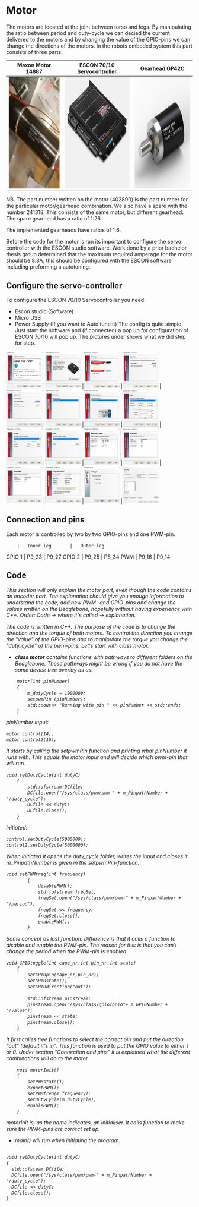 
# Motor

The motors are located at the joint between torso and legs. By manipulating the ratio between period and duty-cycle we can decied the current delivered to the motors and by changing the value of the GPIO-pins we can change the directions of the motors. In the robots embeded system this part consists of three parts:

Maxon Motor 14887            |   ESCON 70/10 Servocontroller    |   Gearhead GP42C
:------------------------------------:|:-------------------------------------:|:-------------------------:
<img src="assets_motor/176682329_3791733154215068_5268941636711901361_n.jpg" width="300" height="300"/>  | <img src="assets_motor/ESCON_7010_Servocontroller.jpg" width="300" height="300"/>  | <img src="assets_motor/GP-42-C-42-Detail.jpg" width="300" height="300"/>

NB. The part number written on the motor (402890) is the part number for the particular motor/gearhead combination. We also have a spare with the number 241318. This consists of the same motor, but different gearhead. The spare gearhead has a ratio of 1:26.

The implemented gearheads have ratios of 1:6. 

Before the code for the motor is run its important to configure the servo controller with the ESCON studio software. Work done by a prior bachelor thesis group determined that the maximum required amperage for the motor should be 8.3A, this should be configured with the ESCON software including preforming a autotuning.

## Configure the servo-controller
To configure the ESCON 70/10 Servocontroller you need:
* Escon studio (Software)
* Micro USB
* Power Supply (If you want to Auto tune it)
The config is quite simple. Just start the software and (if connected) a pop up for configuration of ESCON 70/10 will pop up. The pictures under shows what we did step for step.

<img src="assets_motor/Escon_studio_01.PNG" width="100" height="100"/>|<img src="assets_motor/Escon_studio_02.PNG" width="100" height="100"/>|<img src="assets_motor/Escon_studio_03.PNG" width="100" height="100"/>|<img src="assets_motor/Escon_studio_04.PNG" width="100" height="100"/>|<img src="assets_motor/Escon_studio_05.PNG" width="100" height="100"/>|<img src="assets_motor/Escon_studio_06.PNG" width="100" height="100"/>|<img src="assets_motor/Escon_studio_07.PNG" width="100" height="100"/>|<img src="assets_motor/Escon_studio_08.PNG" width="100" height="100"/>|<img src="assets_motor/Escon_studio_09.PNG" width="100" height="100"/>|<img src="assets_motor/Escon_studio_10.PNG" width="100" height="100"/>|<img src="assets_motor/Escon_studio_11.PNG" width="100" height="100"/>|<img src="assets_motor/Escon_studio_12.PNG" width="100" height="100"/>|<img src="assets_motor/Escon_studio_13.PNG" width="100" height="100"/>|<img src="assets_motor/Escon_studio_14.PNG" width="100" height="100"/>|<img src="assets_motor/Escon_studio_15.PNG" width="100" height="100"/>|<img src="assets_motor/Escon_studio_16.PNG" width="100" height="100"/>

## Connection and pins
Each motor is controlled by two by two GPIO-pins and one PWM-pin.

        |   Inner leg       |   Outer leg
GPIO 1  |   P9_23           |   P9_27
GPIO 2  |   P9_25           |   P8_34
PWM     |   P9_16           |   P9_14
## Code
<i>This section will only explain the motor part, even though the code contains an encoder part. The explanation should give you enough information to understand the code, add new PWM- and GPIO-pins and change the values written on the Beaglebone, hopefully without having experience with C++. Order: Code -> where it's called -> explanation.

The code is written in C++. The purpose of the code is to change the direction and the torque of both motors. To control the direction you change the "value" of the GPIO-pins and to manipulate the torque you change the "duty_cycle" of the pwm-pins. Let's start with class motor.

* <b>class motor</b> contains functions with pathways to different folders on the Beaglebone. These pathways might be wrong if you do not have the same device tree overlay as us. 

```
    motor(int pinNumber)
    {
        m_dutyCycle = 1000000;
        setpwmPin (pinNumber);
        std::cout<< "Running with pin " << pinNumber << std::ends;
    }
```
pinNumber input:
```
motor control(14);
motor control2(16);
```
It starts by calling the setpwmPin function and printing what pinNumber it runs with. This equals the motor input and will decide which pwm-pin that will run.

```
void setDutyCycle(int dutyC)
    {
        std::ofstream DCfile;
        DCfile.open("/sys/class/pwm/pwm-" + m_PinpathNumber + "/duty_cycle");
        DCfile << dutyC;
        DCfile.close();
    }
```
initiated:
```
control.setDutyCycle(5000000);
control2.setDutyCycle(5000000);
```
When initiated it opens the duty_cycle folder, writes the input and closes it. m_PinpathNumber is given in the setpwmPin-function.

```
void setPWMfreq(int frequency)
        {
            disablePWM();
            std::ofstream freqSet;
            freqSet.open("/sys/class/pwm/pwm-" + m_PinpathNumber + "/period");
            freqSet << frequency;
            freqSet.close();
            enablePWM();
        }
```
Same concept as last function. Difference is that it calls a function to disable and enable the PWM-pin. The reason for this is that you can't change the period when the PWM-pin is enabled.

```
void GPIOtoggle(int cape_nr,int pin_nr,int state)
    {   
        setGPIOpin(cape_nr,pin_nr);
        setGPIOstate();
        setGPIOdirection("out");

        std::ofstream pinstream;
        pinstream.open("/sys/class/gpio/gpio"+ m_GPIONumber + "/value");
        pinstream << state;
        pinstream.close();
    }
```
It first calles tree functions to select the correct pin and put the direction "out" (default it's in". This function is used to put the GPIO value to either 1 or 0. Under section <i>"Connection and pins"</i> it is explained what the different combinations will do to the motor. 


```
    void motorInit()
    {   
        setPWMstate();
        exportPWM();
        setPWMfreq(m_frequency);
        setDutyCycle(m_dutyCycle);
        enablePWM();  
    }
```

motorInit is, as the name indicates, an initialiser. It calls function to make sure the PWM-pins are correct set up.





* main() will run when initiating the program.

```
```



```
void setDutyCycle(int dutyC)
{
  std::ofsteam DCfile;
  DCfile.open("/sys/class/pwm/pwm-" + m_PinpathNumber + "/duty_cycle");
  DCfile << dutyC;
  DCfile.close();
}
```
